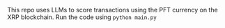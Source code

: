 This repo uses LLMs to score transactions using the PFT currency on the XRP blockchain. Run the code using ```python main.py```
